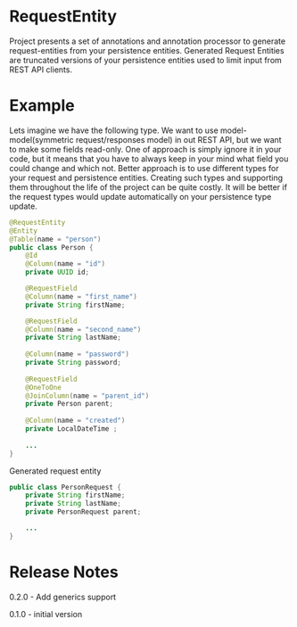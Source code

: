 # RequestEntity
Project presents a set of annotations and annotation processor to generate request-entities from your persistence entities.
Generated Request Entities are truncated versions of your persistence entities used to limit input from REST API clients.

# Example
Lets imagine we have the following type. We want to use model-model(symmetric request/responses model) in out REST API, 
but we want to make some fields read-only. One of approach is simply ignore it in your code, but it means that you have 
to always keep in your mind what field you could change and which not. Better approach is to use different types for your
request and persistence entities. Creating such types and supporting them throughout the life of the project can be quite costly. 
It will be better if the request types would update automatically on your persistence type update. 

```java
@RequestEntity
@Entity
@Table(name = "person")
public class Person {
    @Id
    @Column(name = "id")
    private UUID id;

    @RequestField
    @Column(name = "first_name")
    private String firstName;

    @RequestField
    @Column(name = "second_name")
    private String lastName;
    
    @Column(name = "password")
    private String password;
    
    @RequestField
    @OneToOne
    @JoinColumn(name = "parent_id")
    private Person parent;
    
    @Column(name = "created")
    private LocalDateTime ;
    
    ...
}
```

Generated request entity
```java
public class PersonRequest {
    private String firstName;
    private String lastName;
    private PersonRequest parent;

    ...
}
```

# Release Notes

0.2.0 - Add generics support

0.1.0 - initial version
